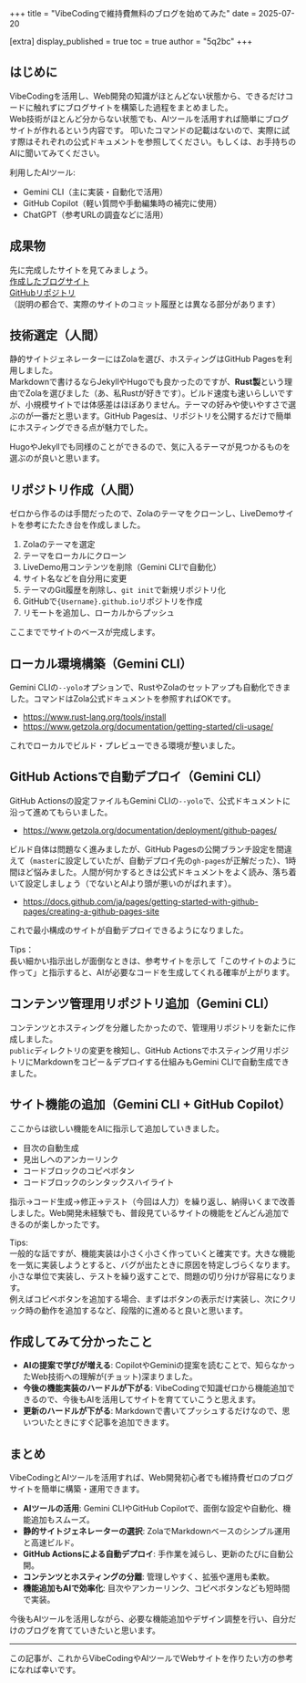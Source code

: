 +++
title = "VibeCodingで維持費無料のブログを始めてみた"
date = 2025-07-20

[extra]
display_published = true
toc = true
author = "5q2bc"
+++

## はじめに
VibeCodingを活用し、Web開発の知識がほとんどない状態から、できるだけコードに触れずにブログサイトを構築した過程をまとめました。  
Web技術がほとんど分からない状態でも、AIツールを活用すれば簡単にブログサイトが作れるという内容です。
叩いたコマンドの記載はないので、実際に試す際はそれぞれの公式ドキュメントを参照してください。もしくは、お手持ちのAIに聞いてみてください。

利用したAIツール:
- Gemini CLI（主に実装・自動化で活用）
- GitHub Copilot（軽い質問や手動編集時の補完に使用）
- ChatGPT（参考URLの調査などに活用）

## 成果物
先に完成したサイトを見てみましょう。  
[作成したブログサイト](https://5q2bc.github.io/)  
[GitHubリポジトリ](https://github.com/5q2bc/5q2bc.github.io)  
（説明の都合で、実際のサイトのコミット履歴とは異なる部分があります）

## 技術選定（人間）
静的サイトジェネレーターにはZolaを選び、ホスティングはGitHub Pagesを利用しました。  
Markdownで書けるならJekyllやHugoでも良かったのですが、**Rust製**という理由でZolaを選びました（あ、私Rustが好きです）。ビルド速度も速いらしいですが、小規模サイトでは体感差はほぼありません。テーマの好みや使いやすさで選ぶのが一番だと思います。GitHub Pagesは、リポジトリを公開するだけで簡単にホスティングできる点が魅力でした。

HugoやJekyllでも同様のことができるので、気に入るテーマが見つかるものを選ぶのが良いと思います。

## リポジトリ作成（人間）
ゼロから作るのは手間だったので、Zolaのテーマをクローンし、LiveDemoサイトを参考にたたき台を作成しました。

1. Zolaのテーマを選定
2. テーマをローカルにクローン
3. LiveDemo用コンテンツを削除（Gemini CLIで自動化）
4. サイト名などを自分用に変更
5. テーマのGit履歴を削除し、`git init`で新規リポジトリ化
6. GitHubで`{Username}.github.io`リポジトリを作成
7. リモートを追加し、ローカルからプッシュ

ここまででサイトのベースが完成します。

## ローカル環境構築（Gemini CLI）
Gemini CLIの`--yolo`オプションで、RustやZolaのセットアップも自動化できました。コマンドはZola公式ドキュメントを参照すればOKです。
- https://www.rust-lang.org/tools/install
- https://www.getzola.org/documentation/getting-started/cli-usage/

これでローカルでビルド・プレビューできる環境が整いました。

## GitHub Actionsで自動デプロイ（Gemini CLI）
GitHub Actionsの設定ファイルもGemini CLIの`--yolo`で、公式ドキュメントに沿って進めてもらいました。
- https://www.getzola.org/documentation/deployment/github-pages/

ビルド自体は問題なく進みましたが、GitHub Pagesの公開ブランチ設定を間違えて（`master`に設定していたが、自動デプロイ先の`gh-pages`が正解だった）、1時間ほど悩みました。人間が何かするときは公式ドキュメントをよく読み、落ち着いて設定しましょう（でないとAIより頭が悪いのがばれます）。
- https://docs.github.com/ja/pages/getting-started-with-github-pages/creating-a-github-pages-site

これで最小構成のサイトが自動デプロイできるようになりました。

Tips：  
長い細かい指示出しが面倒なときは、参考サイトを示して「このサイトのように作って」と指示すると、AIが必要なコードを生成してくれる確率が上がります。

## コンテンツ管理用リポジトリ追加（Gemini CLI）
コンテンツとホスティングを分離したかったので、管理用リポジトリを新たに作成しました。  
`public`ディレクトリの変更を検知し、GitHub Actionsでホスティング用リポジトリにMarkdownをコピー＆デプロイする仕組みもGemini CLIで自動生成できました。

## サイト機能の追加（Gemini CLI + GitHub Copilot）
ここからは欲しい機能をAIに指示して追加していきました。
- 目次の自動生成
- 見出しへのアンカーリンク
- コードブロックのコピペボタン
- コードブロックのシンタックスハイライト

指示→コード生成→修正→テスト（今回は人力）を繰り返し、納得いくまで改善しました。Web開発未経験でも、普段見ているサイトの機能をどんどん追加できるのが楽しかったです。

Tips:  
一般的な話ですが、機能実装は小さく小さく作っていくと確実です。大きな機能を一気に実装しようとすると、バグが出たときに原因を特定しづらくなります。小さな単位で実装し、テストを繰り返すことで、問題の切り分けが容易になります。  
例えばコピペボタンを追加する場合、まずはボタンの表示だけ実装し、次にクリック時の動作を追加するなど、段階的に進めると良いと思います。

## 作成してみて分かったこと

- **AIの提案で学びが増える**: CopilotやGeminiの提案を読むことで、知らなかったWeb技術への理解が(チョット)深まりました。
- **今後の機能実装のハードルが下がる**: VibeCodingで知識ゼロから機能追加できるので、今後もAIを活用してサイトを育てていこうと思えます。
- **更新のハードルが下がる**: Markdownで書いてプッシュするだけなので、思いついたときにすぐ記事を追加できます。

## まとめ
VibeCodingとAIツールを活用すれば、Web開発初心者でも維持費ゼロのブログサイトを簡単に構築・運用できます。

- **AIツールの活用**: Gemini CLIやGitHub Copilotで、面倒な設定や自動化、機能追加もスムーズ。
- **静的サイトジェネレーターの選択**: ZolaでMarkdownベースのシンプル運用と高速ビルド。
- **GitHub Actionsによる自動デプロイ**: 手作業を減らし、更新のたびに自動公開。
- **コンテンツとホスティングの分離**: 管理しやすく、拡張や運用も柔軟。
- **機能追加もAIで効率化**: 目次やアンカーリンク、コピペボタンなども短時間で実装。

今後もAIツールを活用しながら、必要な機能追加やデザイン調整を行い、自分だけのブログを育てていきたいと思います。

---

この記事が、これからVibeCodingやAIツールでWebサイトを作りたい方の参考になれば幸いです。
